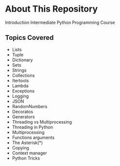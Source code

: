 # About This Repository

Introduction Intermediate Python Programming Course

## Topics Covered

- Lists
- Tuple
- Dictionary
- Sets
- Strings
- Collections
- Itertools
- Lambda
- Exceptions
- Logging
- JSON
- RandomNumbers
- Decoratos
- Generators
- Threading vs Multiprocessing
- Threading in Python
- Multiprocessing
- Functions arguments
- The Asterisk(\*)
- Copying
- Context manager
- Python Tricks
